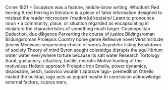 Crime
1921 = Escapism was a feature, middle-brow writing.
Whodunit
Red herring
A red herring in literature is a piece of false information designed to mislead the
reader
microcosm
/ˈmʌɪkrə(ʊ)ˌkɒz(ə)m/
Learn to pronounce
noun
• a community, place, or situation regarded as encapsulating in miniature the characteristics of
something much larger.
Cosmopolitan
Deduction, due diligence
Perverting the course of justice
Bildingsroman
Bildungsroman
Prolepsis
Country home genre
Reflexive novel
Verisimilitude ]mcew
Mcewans sequencing choice of words
Asyndetic listing
Breakdown of society
Theory of mind
Byron sought
colereidge disrupts the equillibrium water water
everywhere torture because its salt water
Research
Tortology
Aural, gustaciory, olfactory, tactile, necrotic
Motive hunting of the motiveless
Holistic approach
Proleptic iron
Emelia, power dynamics, disposable, belch,
ludovico wouldn’t approve
Iago- premedition
Othello iniated the buildup, iago acts as puppet
master
In conclusion acknowledge external factors,
cuprus wars,
